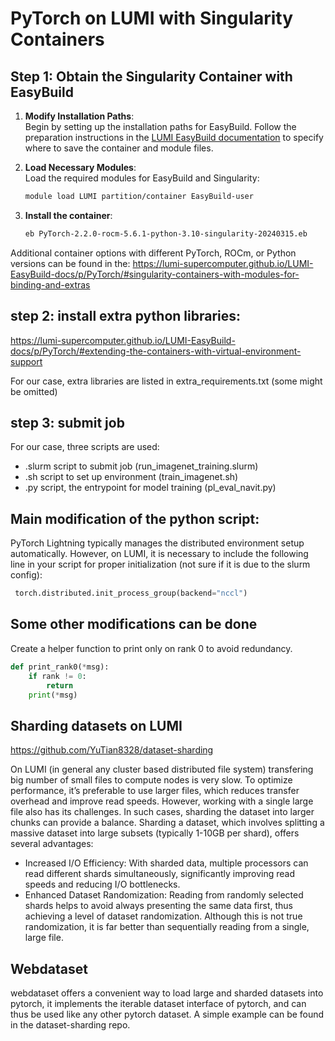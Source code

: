 # PyTorch on LUMI with Singularity Containers

## Step 1: Obtain the Singularity Container with EasyBuild

1. **Modify Installation Paths**:  
   Begin by setting up the installation paths for EasyBuild. Follow the preparation instructions in the [LUMI EasyBuild documentation](https://docs.lumi-supercomputer.eu/software/installing/easybuild/#preparation-set-the-location-for-your-easybuild-installation) to specify where to save the container and module files.

2. **Load Necessary Modules**:  
   Load the required modules for EasyBuild and Singularity:
   ```bash
   module load LUMI partition/container EasyBuild-user
   ```
3. **Install the container**:
    ```bash
    eb PyTorch-2.2.0-rocm-5.6.1-python-3.10-singularity-20240315.eb
    ```
Additional container options with different PyTorch, ROCm, or Python versions can be found in the:
https://lumi-supercomputer.github.io/LUMI-EasyBuild-docs/p/PyTorch/#singularity-containers-with-modules-for-binding-and-extras

## step 2: install extra python libraries:
 https://lumi-supercomputer.github.io/LUMI-EasyBuild-docs/p/PyTorch/#extending-the-containers-with-virtual-environment-support

For our case, extra libraries are listed in extra_requirements.txt (some might be omitted)

## step 3: submit job
For our case, three scripts are used:
- .slurm script to submit job (run_imagenet_training.slurm)
- .sh script to set up environment (train_imagenet.sh)
- .py script, the entrypoint for model training (pl_eval_navit.py)

## Main modification of the python script:
PyTorch Lightning typically manages the distributed environment setup automatically. However, on LUMI, it is necessary to include the following line in your script for proper initialization (not sure if it is due to the slurm config):
```python
 torch.distributed.init_process_group(backend="nccl")
```

## Some other modifications can be done
Create a helper function to print only on rank 0 to avoid redundancy. 
```python
def print_rank0(*msg):
    if rank != 0:
        return
    print(*msg)
```
## Sharding datasets on LUMI
https://github.com/YuTian8328/dataset-sharding

On LUMI (in general any cluster based distributed file system) transfering big number of small files to compute nodes is very slow.
To optimize performance, it’s preferable to use larger files, which reduces transfer overhead and improve read speeds. However, working with a single large file also has its challenges. In such cases, sharding the dataset into larger chunks can provide a balance.
Sharding a dataset, which involves splitting a massive dataset into large subsets (typically 1-10GB per shard), offers several advantages:

- Increased I/O Efficiency: With sharded data, multiple processors can read different shards simultaneously, significantly improving read speeds and reducing I/O bottlenecks.
- Enhanced Dataset Randomization: Reading from randomly selected shards helps to avoid always presenting the same data first, thus achieving a level of dataset randomization. Although this is not true randomization, it is far better than sequentially reading from a single, large file.


## Webdataset
webdataset offers a convenient way to load large and sharded datasets into pytorch, it implements the iterable dataset interface of pytorch, and can thus be used like any other pytorch dataset.
A simple example can be found in the dataset-sharding repo.
